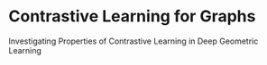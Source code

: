 # Contrastive Learning for Graphs
Investigating Properties of Contrastive Learning in Deep Geometric Learning





